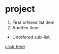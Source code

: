 # project
1. First orfered list item
2. Another item
* Unorfered sub-list.

[click here](https://www.google.com)
